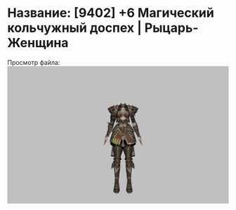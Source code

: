 # Название: [9402] +6 Магический кольчужный доспех | Рыцарь-Женщина

Просмотр файла:
![p010006.png](p010006.png)